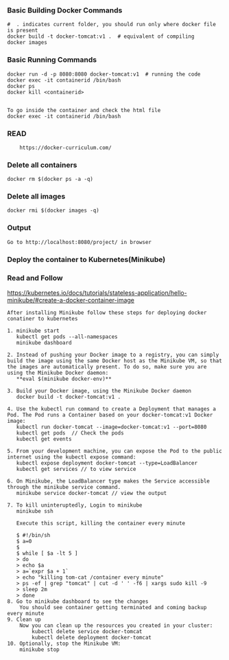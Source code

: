 ### Basic Building Docker Commands 
	#  . indicates current folder, you should run only where docker file is present
	docker build -t docker-tomcat:v1 .  # equivalent of compiling
	docker images
	
### Basic Running Commands	
	docker run -d -p 8080:8080 docker-tomcat:v1  # running the code
	docker exec -it containerid /bin/bash  
	docker ps  
	docker kill <containerid>
	
	
	To go inside the container and check the html file 
	docker exec -it containerid /bin/bash
### READ 
        https://docker-curriculum.com/	
        
        


### Delete all containers
    docker rm $(docker ps -a -q)
### Delete all images
    docker rmi $(docker images -q)


### Output

    Go to http://localhost:8080/project/ in browser
    
    
### Deploy the container to Kubernetes(Minikube)

### Read and Follow
   https://kubernetes.io/docs/tutorials/stateless-application/hello-minikube/#create-a-docker-container-image
    
    After installing Minikube follow these steps for deploying docker conatiner to kubernetes
    
    1. minikube start
       kubectl get pods --all-namespaces
       minikube dashboard 
    
    2. Instead of pushing your Docker image to a registry, you can simply build the image using the same Docker host as the Minikube VM, so that the images are automatically present. To do so, make sure you are using the Minikube Docker daemon:
       **eval $(minikube docker-env)**
    
    3. Build your Docker image, using the Minikube Docker daemon
       docker build -t docker-tomcat:v1 .
    
    4. Use the kubectl run command to create a Deployment that manages a Pod. The Pod runs a Container based on your docker-tomcat:v1 Docker image:
       kubectl run docker-tomcat --image=docker-tomcat:v1 --port=8080
       kubectl get pods  // Check the pods
       kubectl get events

    5. From your development machine, you can expose the Pod to the public internet using the kubectl expose command:
       kubectl expose deployment docker-tomcat --type=LoadBalancer
       kubectl get services // to view service 
    
    6. On Minikube, the LoadBalancer type makes the Service accessible through the minikube service command.
       minikube service docker-tomcat // view the output

    7. To kill uninteruptedly, Login to minikube
       minikube ssh
       
       Execute this script, killing the container every minute
       
       $ #!/bin/sh
       $ a=0
       $ 
       $ while [ $a -lt 5 ]
       > do
       > echo $a
       > a=`expr $a + 1`
       > echo "killing tom-cat /container every minute"
       > ps -ef | grep "tomcat" | cut -d ' ' -f6 | xargs sudo kill -9
       > sleep 2m
       > done
    8. Go to minikube dashboard to see the changes
        You should see container getting terminated and coming backup every minute
    9. Clean up
        Now you can clean up the resources you created in your cluster:
            kubectl delete service docker-tomcat
            kubectl delete deployment docker-tomcat 
    10. Optionally, stop the Minikube VM:
        minikube stop